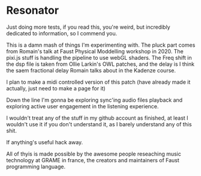 # Resonator
Just doing more tests, if you read this, you're weird, but incredibly dedicated to information, so I commend you.

This is a damn mash of things I'm experimenting with. The pluck part comes from Romain's talk at  Faust Physical Moddelling workshop in 2020. The pixi.js stuff is handling the pipeline to use webGL shaders. The Freq shift in the dsp file is taken from Ollie Larkin's OWL patches, and the delay is I think the saem fractional delay Romain talks about in the Kadenze course. 

I plan to make a midi controlled version of this patch (have already made it actually, just need to make a page for it)

Down the line I'm gonna be exploring sync'ing audio files playback and exploring active user engagement in the listening experience. 

I wouldn't treat any of the stuff in my github account as finished, at least I wouldn't use it if you don't understand it, as I barely understand any of this shit. 

If anything's useful hack away. 

All of thyis is made possible by the awesome people reseaching music technology at GRAME in france, the creators and maintainers of Faust programming language. 
